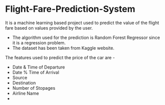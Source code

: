 # Flight-Fare-Prediction-System
It is a machine learning based project used to predict the value of the flight fare based on values provided by the user.
- The algorithm used for the prediction is Random Forest Regressor since it is a regression problem.
- The dataset has been taken from Kaggle website.

The features used to predict the price of the car are -
- Date & Time of Departure
- Date % Time of Arrival
- Source
- Destination
- Number of Stopages
- Airline Name
- 
